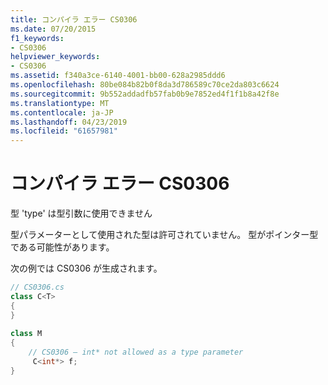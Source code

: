 ```yaml
---
title: コンパイラ エラー CS0306
ms.date: 07/20/2015
f1_keywords:
- CS0306
helpviewer_keywords:
- CS0306
ms.assetid: f340a3ce-6140-4001-bb00-628a2985ddd6
ms.openlocfilehash: 80be084b82b0f8da3d786589c70ce2da803c6624
ms.sourcegitcommit: 9b552addadfb57fab0b9e7852ed4f1f1b8a42f8e
ms.translationtype: MT
ms.contentlocale: ja-JP
ms.lasthandoff: 04/23/2019
ms.locfileid: "61657981"
---
```

# <a name="compiler-error-cs0306"></a>コンパイラ エラー CS0306
型 'type' は型引数に使用できません  
  
 型パラメーターとして使用された型は許可されていません。 型がポインター型である可能性があります。  
  
 次の例では CS0306 が生成されます。  
  
```csharp  
// CS0306.cs  
class C<T>  
{  
}  
  
class M  
{  
    // CS0306 – int* not allowed as a type parameter  
     C<int*> f;  
}  
```
